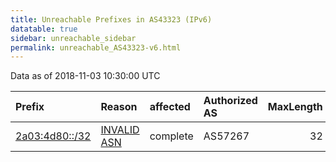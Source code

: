 ```yaml
---
title: Unreachable Prefixes in AS43323 (IPv6)
datatable: true
sidebar: unreachable_sidebar
permalink: unreachable_AS43323-v6.html
---
```


Data as of 2018-11-03 10:30:00 UTC


<div class="datatable-begin"></div>

| Prefix                                                 | Reason                                                                                                | affected   | Authorized AS   |   MaxLength | Anchor                                         |   unreachable /48s |
|:-------------------------------------------------------|:------------------------------------------------------------------------------------------------------|:-----------|:----------------|------------:|:-----------------------------------------------|-------------------:|
| [2a03:4d80::/32](https://stat.ripe.net/2a03:4d80::/32) | [INVALID ASN](https://rpki-validator.ripe.net/announcement-preview?asn=AS43323&prefix=2a03:4d80::/32) | complete   | AS57267         |          32 | [RIPE](unreachable_RIPE_NCC_RPKI_Root-v6.html) |              65536 |

<div class="datatable-end"></div>